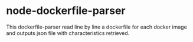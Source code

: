# node-dockerfile-parser

This dockerfile-parser read line by line a dockerfile for each docker image and outputs json file with characteristics retrieved.
